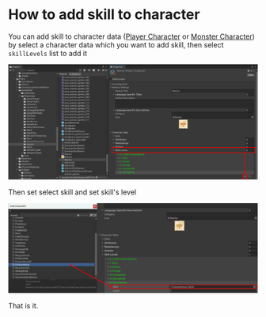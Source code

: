 # How to add skill to character

You can add skill to character data ([Player Character](pages/135-player-character-entity.md) or [Monster Character](pages/136-monster-character-entity.md)) by select a character data which you want to add skill, then select `skillLevels` list to add it

![](../images/173/1.png)

Then set select skill and set skill's level

![](../images/173/2.png)

That is it.